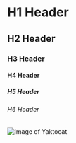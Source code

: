 # H1 Header
## H2 Header
###  H3 Header
#### H4 Header
##### H5 Header
###### H6 Header

![Image of Yaktocat](https://octodex.github.com/images/yaktocat.png)

